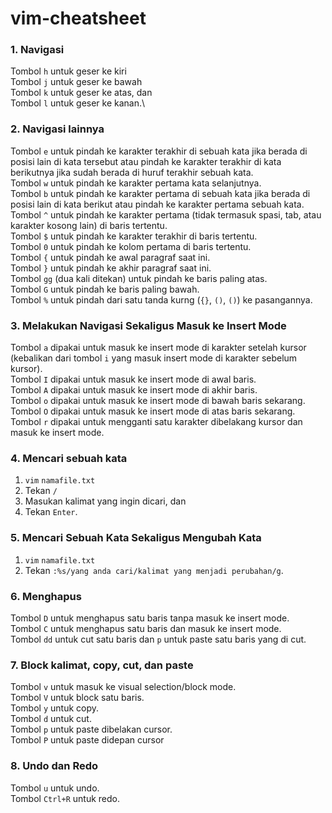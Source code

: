 # vim-cheatsheet

### 1. Navigasi
Tombol `h` untuk geser ke kiri\
Tombol `j` untuk geser ke bawah\
Tombol `k` untuk geser ke atas, dan\
Tombol `l` untuk geser ke kanan.\

### 2. Navigasi lainnya
Tombol `e` untuk pindah ke karakter terakhir di sebuah kata jika berada di posisi lain di kata tersebut atau pindah ke karakter terakhir di kata berikutnya jika sudah berada di huruf terakhir sebuah kata.\
Tombol `w` untuk pindah ke karakter pertama kata selanjutnya.\
Tombol `b` untuk pindah ke karakter pertama di sebuah kata jika berada di posisi lain di kata berikut atau pindah ke karakter pertama sebuah kata.\
Tombol `^` untuk pindah ke karakter pertama (tidak termasuk spasi, tab, atau karakter kosong lain) di baris tertentu.\
Tombol `$` untuk pindah ke karakter terakhir di baris tertentu.\
Tombol `0` untuk pindah ke kolom pertama di baris tertentu.\
Tombol `{` untuk pindah ke awal paragraf saat ini.\
Tombol `}` untuk pindah ke akhir paragraf saat ini.\
Tombol `gg` (dua kali ditekan) untuk pindah ke baris paling atas.\
Tombol `G` untuk pindah ke baris paling bawah.\
Tombol `%` untuk pindah dari satu tanda kurng (`{}`, `()`, `()`) ke pasangannya.

### 3. Melakukan Navigasi Sekaligus Masuk ke Insert Mode
Tombol `a` dipakai untuk masuk ke insert mode di karakter setelah kursor (kebalikan dari tombol `i` yang masuk insert mode di karakter sebelum kursor).\
Tombol `I` dipakai untuk masuk ke insert mode di awal baris.\
Tombol `A` dipakai untuk masuk ke insert mode di akhir baris.\
Tombol `o` dipakai untuk masuk ke insert mode di bawah baris sekarang.\
Tombol `O` dipakai untuk masuk ke insert mode di atas baris sekarang.\
Tombol `r` dipakai untuk mengganti satu karakter dibelakang kursor dan masuk ke insert mode.

### 4. Mencari sebuah kata
1. `vim` `namafile.txt`
2. Tekan `/`
3. Masukan kalimat yang ingin dicari, dan
4. Tekan `Enter`.

### 5. Mencari Sebuah Kata Sekaligus Mengubah Kata
1. `vim` `namafile.txt`
2. Tekan `:%s/yang anda cari/kalimat yang menjadi perubahan/g`.

### 6. Menghapus
Tombol `D` untuk menghapus satu baris tanpa masuk ke insert mode.\
Tombol `C` untuk menghapus satu baris dan masuk ke insert mode.\
Tombol `dd` untuk cut satu baris dan `p` untuk paste satu baris yang di cut.

### 7. Block kalimat, copy, cut, dan paste
Tombol `v` untuk masuk ke visual selection/block mode.\
Tombol `V` untuk block satu baris.\
Tombol `y` untuk copy.\
Tombol `d` untuk cut.\
Tombol `p` untuk paste dibelakan cursor.\
Tombol `P` untuk paste didepan cursor

### 8. Undo dan Redo
Tombol `u` untuk undo.\
Tombol `Ctrl+R` untuk redo. 
